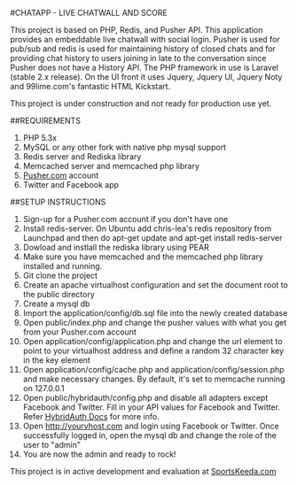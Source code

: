 #CHATAPP - LIVE CHATWALL AND SCORE

This project is based on PHP, Redis, and Pusher API. 
This application provides an embeddable live chatwall with social login.
Pusher is used for pub/sub and redis is used for maintaining history of closed chats and for providing chat history to users joining in late to the conversation since Pusher does not have a History API. The PHP framework in use is Laravel (stable 2.x release). On the UI front it uses Jquery, Jquery UI, Jquery Noty and 99lime.com's fantastic HTML Kickstart.

This project is under construction and not ready for production use yet.

##REQUIREMENTS

1. PHP 5.3x
2. MySQL or any other fork with native php mysql support
3. Redis server and Rediska library
4. Memcached server and memcached php library
5. [Pusher.com](http://www.pusher.com) account
6. Twitter and Facebook app

##SETUP INSTRUCTIONS
1. Sign-up for a Pusher.com account if you don't have one
2. Install redis-server. On Ubuntu add chris-lea's redis repository from Launchpad and then do apt-get update and apt-get install redis-server
3. Dowload and instlall the rediska library using PEAR
4. Make sure you have memcached and the memcached php library installed and running.
5. Git clone the project
6. Create an apache virtualhost configuration and set the document root to the public directory
7. Create a mysql db
8. Import the application/config/db.sql file into the newly created database
9. Open public/index.php and change the pusher values with what you get from your Pusher.com account
10. Open application/config/application.php and change the url element to point to your virtualhost address and define a random 32 character key in the key element
11. Open application/config/cache.php and application/config/session.php and make necessary changes. By default, it's set to memcache running on 127.0.0.1
12. Open public/hybridauth/config.php and disable all adapters except Facebook and Twitter. Fill in your API values for Facebook and Twitter. Refer [HybridAuth Docs](http://hybridauth.sourceforge.net) for more info.
13. Open http://yourvhost.com and login using Facebook or Twitter. Once successfully logged in, open the mysql db and change the role of the user to "admin"
14. You are now the admin and ready to rock!

This project is in active development and evaluation at [SportsKeeda.com](http://www.sportskeeda.com)
